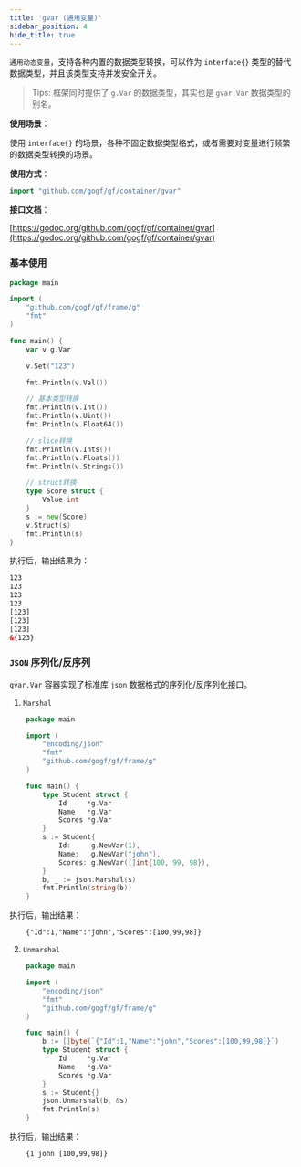 ```yaml
---
title: 'gvar (通用变量)'
sidebar_position: 4
hide_title: true
---
```


`通用动态变量`，支持各种内置的数据类型转换，可以作为 `interface{}` 类型的替代数据类型，并且该类型支持并发安全开关。

> Tips: 框架同时提供了 `g.Var` 的数据类型，其实也是 `gvar.Var` 数据类型的别名。

**使用场景**：

使用 `interface{}` 的场景，各种不固定数据类型格式，或者需要对变量进行频繁的数据类型转换的场景。

**使用方式**：

```go
import "github.com/gogf/gf/container/gvar"
```

**接口文档**：

[https://godoc.org/github.com/gogf/gf/container/gvar](https://godoc.org/github.com/gogf/gf/container/gvar)

### 基本使用

```go
package main

import (
    "github.com/gogf/gf/frame/g"
    "fmt"
)

func main() {
    var v g.Var

    v.Set("123")

    fmt.Println(v.Val())

    // 基本类型转换
    fmt.Println(v.Int())
    fmt.Println(v.Uint())
    fmt.Println(v.Float64())

    // slice转换
    fmt.Println(v.Ints())
    fmt.Println(v.Floats())
    fmt.Println(v.Strings())

    // struct转换
    type Score struct {
        Value int
    }
    s := new(Score)
    v.Struct(s)
    fmt.Println(s)
}
```

执行后，输出结果为：

```html
123
123
123
123
[123]
[123]
[123]
&{123}
```

### `JSON` 序列化/反序列

`gvar.Var` 容器实现了标准库 `json` 数据格式的序列化/反序列化接口。

1. `Marshal`




```go
    package main

    import (
        "encoding/json"
        "fmt"
        "github.com/gogf/gf/frame/g"
    )

    func main() {
        type Student struct {
            Id     *g.Var
            Name   *g.Var
            Scores *g.Var
        }
        s := Student{
            Id:     g.NewVar(1),
            Name:   g.NewVar("john"),
            Scores: g.NewVar([]int{100, 99, 98}),
        }
        b, _ := json.Marshal(s)
        fmt.Println(string(b))
    }
```


执行后，输出结果：




```undefined
    {"Id":1,"Name":"john","Scores":[100,99,98]}
```

2. `Unmarshal`




```go
    package main

    import (
        "encoding/json"
        "fmt"
        "github.com/gogf/gf/frame/g"
    )

    func main() {
        b := []byte(`{"Id":1,"Name":"john","Scores":[100,99,98]}`)
        type Student struct {
            Id     *g.Var
            Name   *g.Var
            Scores *g.Var
        }
        s := Student{}
        json.Unmarshal(b, &s)
        fmt.Println(s)
    }
```


执行后，输出结果：




```undefined
    {1 john [100,99,98]}
```